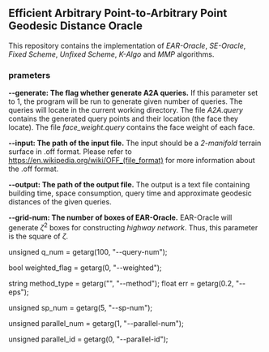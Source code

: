## Efficient Arbitrary Point-to-Arbitrary Point Geodesic Distance Oracle
This repository contains the implementation of *EAR-Oracle*, *SE-Oracle*, *Fixed Scheme*, *Unfixed Scheme*, *K-Algo* and *MMP* algorithms. 
### prameters

[comment]: <> (generate arbitrary point-to-arbitrary point query or not:&#41; bool generate_flag = getarg&#40;0, "--generate")
**--generate: The flag whether generate A2A queries.** 
If this parameter set to 1, the program will be run to generate given number of queries. The queries will locate in the current working directory. The file *A2A.query* contains the generated query points and their location (the face they locate). The file *face_weight.query* contains the face weight of each face.  

[comment]: <> (string input = getarg&#40;"", "--input"&#41;,)
**--input: The path of the input file.** The input should be a *2-manifold* terrain surface in .off format. Please refer to https://en.wikipedia.org/wiki/OFF_(file_format) for more information about the .off format.

[comment]: <> (output = getarg&#40;"", "--output"&#41;;)
**--output: The path of the output file.** The output is a text file containing building time, space consumption, query time and approximate geodesic distances of the given queries.  

[comment]: <> (unsigned grid_num = getarg&#40;4, "--grid-num"&#41;;)
**--grid-num: The number of boxes of EAR-Oracle.** EAR-Oracle will generate $\zeta^2$ boxes for constructing *highway network*. Thus, this parameter is the square of $\zeta$.


unsigned q_num = getarg(100, "--query-num");

bool weighted_flag = getarg(0, "--weighted");

string method_type = getarg("", "--method");
float err = getarg(0.2, "--eps");

unsigned sp_num = getarg(5, "--sp-num");

unsigned parallel_num = getarg(1, "--parallel-num");

unsigned parallel_id = getarg(0, "--parallel-id");